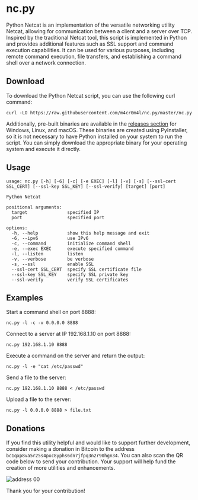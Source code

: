 # nc.py
Python Netcat is an implementation of the versatile networking utility Netcat, allowing for communication between a client and a server over TCP. Inspired by the traditional Netcat tool, this script is implemented in Python and provides additional features such as SSL support and command execution capabilities. It can be used for various purposes, including remote command execution, file transfers, and establishing a command shell over a network connection. 

## Download
To download the Python Netcat script, you can use the following curl command:
```
curl -LO https://raw.githubusercontent.com/m4cr0m4l/nc.py/master/nc.py
```

Additionally, pre-built binaries are available in the [releases section](https://github.com/m4cr0m4l/nc.py/releases) for Windows, Linux, and macOS. These binaries are created using PyInstaller, so it is not necessary to have Python installed on your system to run the script. You can simply download the appropriate binary for your operating system and execute it directly.


## Usage
```
usage: nc.py [-h] [-6] [-c] [-e EXEC] [-l] [-v] [-s] [--ssl-cert SSL_CERT] [--ssl-key SSL_KEY] [--ssl-verify] [target] [port]

Python Netcat

positional arguments:
  target               specified IP
  port                 specified port

options:
  -h, --help           show this help message and exit
  -6, --ipv6           use IPv6
  -c, --command        initialize command shell
  -e, --exec EXEC      execute specified command
  -l, --listen         listen
  -v, --verbose        be verbose
  -s, --ssl            enable SSL
  --ssl-cert SSL_CERT  specify SSL certificate file
  --ssl-key SSL_KEY    specify SSL private key
  --ssl-verify         verify SSL certificates
```

## Examples
Start a command shell on port 8888:
```
nc.py -l -c -v 0.0.0.0 8888
```

Connect to a server at IP 192.168.1.10 on port 8888:
```
nc.py 192.168.1.10 8888
```

Execute a command on the server and return the output:
```
nc.py -l -e "cat /etc/passwd"
```

Send a file to the server:
```
nc.py 192.168.1.10 8888 < /etc/passwd
```

Upload a file to the server:
```
nc.py -l 0.0.0.0 8888 > file.txt
```

## Donations
If you find this utility helpful and would like to support further development, consider making a donation in Bitcoin to the address `bc1qxp8va5r25s4pxc8yphs6dn7jfpq3n2r90hgn34`. You can also scan the QR code below to send your contribution. Your support will help fund the creation of more utilities and enhancements.

![address 00](https://github.com/user-attachments/assets/2c8af3d9-5390-4561-a208-5fa5c3d7ec18)

Thank you for your contribution!
